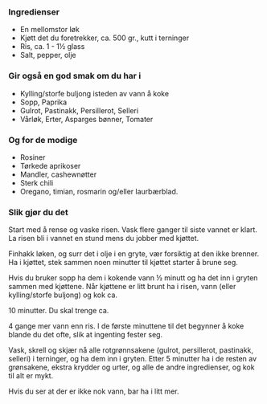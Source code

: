 
### Ingredienser
- En mellomstor løk
- Kjøtt det du foretrekker, ca. 500 gr., kutt i terninger
- Ris, ca. 1 - 1½ glass
- Salt, pepper, olje

### Gir også en god smak om du har i
- Kylling/storfe buljong isteden av vann å koke
- Sopp, Paprika
- Gulrot, Pastinakk, Persillerot, Selleri
- Vårløk, Erter, Asparges bønner, Tomater

### Og for de modige
- Rosiner
- Tørkede aprikoser
- Mandler, cashewnøtter
- Sterk chili
- Oregano, timian, rosmarin og/eller laurbærblad.

### Slik gjør du det
Start med å rense og vaske risen. Vask flere ganger til siste vannet er klart. La risen bli i vannet en stund mens du jobber med kjøttet.

 Finhakk løken, og surr det i olje i en gryte, vær forsiktig at den ikke brenner. Ha i kjøttet, stek sammen noen minutter til kjøttet starter å brune seg.

 Hvis du bruker sopp ha dem i kokende vann ½ minutt og ha det inn i gryten sammen med kjøttene. Når kjøttene er litt brunt ha i risen, vann (eller kylling/storfe buljong) og kok ca.

 10 minutter. Du skal trenge ca.

 4 gange mer vann enn ris. I de første minuttene til det begynner å koke blande du det ofte, slik at ingenting fester seg.

 Vask, skrell og skjær nå alle rotgrønnsakene (gulrot, persillerot, pastinakk, selleri) i terninger, og ha dem inn i gryten. Etter 5 minutter ha i de resten av grønsakene, ekstra krydder og urter, og alle de andre ingredienser, og kok til alt er mykt.

 Hvis du ser at der er ikke nok vann, bar ha i litt mer.   